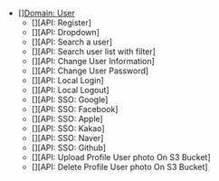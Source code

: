 - [][Domain: User]()
  - [][API: Register]
  - [][API: Dropdown]
  - [][API: Search a user]
  - [][API: Search user list with filter]
  - [][API: Change User Information]
  - [][API: Change User Password]
  - [][API: Local Login]
  - [][API: Local Logout]
  - [][API: SSO: Google]
  - [][API: SSO: Facebook]
  - [][API: SSO: Apple]
  - [][API: SSO: Kakao]
  - [][API: SSO: Naver]
  - [][API: SSO: Github]
  - [][API: Upload Profile User photo On S3 Bucket]
  - [][API: Delete Profile User photo On S3 Bucket]